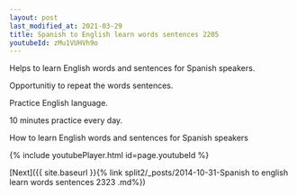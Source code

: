 ```yaml
---
layout: post
last_modified_at: 2021-03-29
title: Spanish to English learn words sentences 2205 
youtubeId: zMu1VUHVh9o
---
```

 
 
Helps to learn English words and sentences for Spanish speakers.

Opportunitiy to repeat the words sentences. 

Practice English language. 
 
10 minutes practice every day. 
 
How to learn English words and sentences for Spanish speakers 
 
{% include youtubePlayer.html id=page.youtubeId %}
 
 
[Next]({{ site.baseurl }}{% link  split2/_posts/2014-10-31-Spanish to english learn words sentences 2323 .md%})
 
